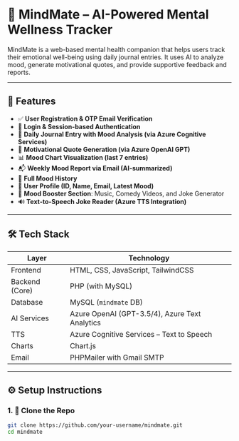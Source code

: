 # 🧠 MindMate – AI-Powered Mental Wellness Tracker

MindMate is a web-based mental health companion that helps users track their emotional well-being using daily journal entries. It uses AI to analyze mood, generate motivational quotes, and provide supportive feedback and reports.

---

## 🌟 Features

- ✅ **User Registration & OTP Email Verification**
- 🔐 **Login & Session-based Authentication**
- 📓 **Daily Journal Entry with Mood Analysis (via Azure Cognitive Services)**
- 🤖 **Motivational Quote Generation (via Azure OpenAI GPT)**
- 📊 **Mood Chart Visualization (last 7 entries)**
- 📬 **Weekly Mood Report via Email (AI-summarized)**
- 📜 **Full Mood History**
- 👤 **User Profile (ID, Name, Email, Latest Mood)**
- 🧠 **Mood Booster Section**: Music, Comedy Videos, and Joke Generator
- 🔊 **Text-to-Speech Joke Reader (Azure TTS Integration)**

---

## 🛠️ Tech Stack

| Layer           | Technology                                  |
|----------------|----------------------------------------------|
| Frontend       | HTML, CSS, JavaScript, TailwindCSS           |
| Backend (Core) | PHP (with MySQL)                             |
| Database       | MySQL (`mindmate` DB)                        |
| AI Services    | Azure OpenAI (GPT-3.5/4), Azure Text Analytics |
| TTS            | Azure Cognitive Services – Text to Speech    |
| Charts         | Chart.js                                     |
| Email          | PHPMailer with Gmail SMTP                    |

---

## ⚙️ Setup Instructions

### 1. 🔧 Clone the Repo

```bash
git clone https://github.com/your-username/mindmate.git
cd mindmate


